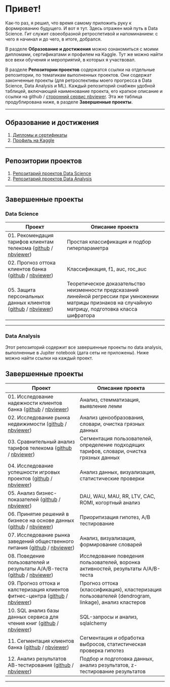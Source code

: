 # Привет! 
Как-то раз, я решил, что время самому приложить руку к формированию будущего. И вот я тут. Здесь отражен мой путь в Data Science. Гит служит своеобразной ретроспетивой и напоминанием: с чего я начинал и до чего, в итоге, добрался. 

В разделе **Образование и достижения** можно ознакомиться с моими дипломами, сертификатами и профилем на Kaggle. Тут же можно найти все вехи обучения и мероприятий, в которых я участвовал.

В разделе **Репозитории проектов** содержатся ссылки на отдельные репозитории, по тематикам выполненных проектов. Они содержат законченные проекты (для ретроспективы моего прогресса в Data Science, Data Analysis и ML). Каждый репозиторий снабжен удобной таблицей, включающей наименование проекта, его краткое описание и ссылки на github / <a href="https://nbviewer.org">сторонний сервис nbviewer</a>. Эта же таблица продублирована ниже, в разделе **Завершенные проекты**.
__________________________________________________________________________________________________________________________

## Образование и достижения 
01. [Дипломы и сертификаты](https://github.com/urzumo/diplomas_and_certificates)  
02. [Профиль на Kaggle](https://www.kaggle.com/antonrdblck)  
__________________________________________________________________________________________________________________________

## Репозитории проектов
01. [Репозитарий проектов Data Science](https://github.com/urzumo/data_science_projects)  
02. [Репозитарий проектов Data Analysis](https://github.com/urzumo/data_analysis_projects)  
__________________________________________________________________________________________________________________________

## Завершенные проекты
### Data Science 

| **Проект** | **Описание проекта** | 
| -------------------- | --------------------- |
| 01. Рекомендация тарифов клиентам телекома ([github](https://github.com/urzumo/data_science_projects/tree/urzumo/rekomendaciya_tarifov) / [nbviewer](https://nbviewer.org/github/urzumo/data_science_projects/blob/41c0752d0e579d978942caff46b8fccdbf152823/rekomendaciya_tarifov/rekomendaciya_tarifov_git.ipynb))|Простая классификация и подбор гиперпараметра|
| 02. Прогноз оттока клиентов банка ([github](https://github.com/urzumo/data_science_projects/tree/urzumo/ottok_klientov_banka) / [nbviewer](https://nbviewer.org/github/urzumo/data_science_projects/blob/e875cdb75a104cb89e8e516977e79bbfa954403e/ottok_klientov_banka/ottok_klientov_git.ipynb))|Классификация, f1, auc, roc_auc|
| 05. Защита персональных данных клиентов ([github](https://github.com/urzumo/data_science_projects/tree/urzumo/zashita_personalnyh_dannyh) / [nbviewer](https://nbviewer.org/github/urzumo/data_science_projects/blob/763b402c553eacb9404f46d15492e94e1b1c1cfa/zashita_personalnyh_dannyh/zashita_personalnyh_dannyh_git.ipynb))|Теоретическое доказательство неизменности предсказаний линейной регрессии при умножении матрицы признаков на случайную матрицу, подготовка класса шифратора|
__________________________________________________________________________________________________________________________

### Data Analysis 

Этот репозиторий содержит все завершенные проекты по data analysis, выполненные в Jupiter notebook (дата сеты не приложены). 
Ниже можно найти ссылки на каждый проект.

## Завершенные проекты

| **Проект** | **Описание проекта** | 
| -------------------- | --------------------- |
| 01. Исследование надежности клиентов банка ([github](https://github.com/urzumo/data_analysis_projects/tree/main/nadeghnost_clientov_banka) / [nbviewer](https://nbviewer.org/github/urzumo/data_analysis_projects/blob/c0caa9310425f31049e1efad776a067f18bfaafd/nadeghnost_clientov_banka/issledovanie_nadegnosti_zaemshika_git.ipynb))|Анализ, стемматизация, выявление лемм|
| 02. Исследование рынка недвижимости ([github](https://github.com/urzumo/data_analysis_projects/tree/main/objavleniya_o_prodaghe_kvartir) / [nbviewer](https://nbviewer.org/github/urzumo/data_analysis_projects/blob/63af8c01f8029206833a23f53eadfc30fce59405/objavleniya_o_prodaghe_kvartir/issledovanie_objyavleniy_git.ipynb))|Анализ ценообразования, словари, очистка грязных данных|
| 03. Сравнительный анализ тарифов телекома ([github](https://github.com/urzumo/data_analysis_projects/tree/main/issledovanie_tarifov_telekom) / [nbviewer](https://nbviewer.org/github/urzumo/data_analysis_projects/blob/ec4bc6b7d7d05155202d55f3233a9f9c779921c6/issledovanie_tarifov_telekom/issledovanie_tarifov_git.ipynb))|Сегментация пользователей, определение подходящих тарифов, словари, очистка грязных данных|
| 04. Исследование успешности игровых проектов ([github](https://github.com/urzumo/data_analysis_projects/tree/main/igrovye_proekty) / [nbviewer](https://nbviewer.org/github/urzumo/data_analysis_projects/blob/7d77dea0dfc098c07802f02212d939d5743c4d25/igrovye_proekty/issledovanie_uspeshnosti_igrovyh_proektov_git.ipynb))|Анализ данных, визуализация, статистические проверки|
| 05. Анализ бизнес-показателей ([github](https://github.com/urzumo/data_analysis_projects/tree/main/biznes_pokazateli) / [nbviewer](https://nbviewer.org/github/urzumo/data_analysis_projects/blob/cef0dfe50256e5da621d5ac74d3a45a08d94d67f/biznes_pokazateli/analiz_biznes_pokazateley_git.ipynb))|DAU, WAU, MAU, RR, LTV, CAC, ROMI, когортный анализ|
| 06. Принятие решений в бизнесе на основе данных ([github](https://github.com/urzumo/data_analysis_projects/tree/main/e_comm_AB_test) / [nbviewer](https://nbviewer.org/github/urzumo/data_analyst_projects/blob/14236d124546c5deb0b27c324a46aaad421ffc98/e_comm_AB_test/e_comm_AB_tests.ipynb))|Приоритизация гипотез, А/В тестирование|
| 07. Исследование рынка заведений общественного питания ([github](https://github.com/urzumo/data_analysis_projects/tree/main/rynok_obhestvennogo_pitaniya) / [nbviewer](https://nbviewer.org/github/urzumo/data_analysis_projects/blob/69ef6202c25cf82bc100befebad78936bfe25b3c/rynok_obhestvennogo_pitaniya/rynok_zavedenii_obchestvennogo_pitaniya_git.ipynb))|Анализ, визуализация, формирование словарей|
| 08. Поведение пользователей и результаты А/А/В-теста ([github](https://github.com/urzumo/data_analysis_projects/tree/main/AAB_test_and_activity_funnel) / [nbviewer](https://nbviewer.org/github/urzumo/data_analysis_projects/blob/4d09490c8996b5234f4606e430a0815938fbd762/AAB_test_and_activity_funnel/povedenie_v_mobilnom_priloghenii_git.ipynb)) | Исследование поведения пользователей, воронка активностей, результаты А/А/В-теста
| 09. Прогноз оттока и калстеризация клиентов фитнес-центра ([github](https://github.com/urzumo/data_analysis_projects/tree/main/customer_churn_%26_kmeans) / [nbviewer](https://nbviewer.org/github/urzumo/data_analysis_projects/blob/973296e653cce182ab773293eb92434008959faa/customer_churn_%26_kmeans/ottok_klientov_fitness_centra_git.ipynb)) | Прогноз оттока (классификация), кластеризация пользователей (dendrogram, linkage), анализ кластеров
| 10. SQL анализ базы данных сервиса для чтения книг ([github](https://github.com/urzumo/data_analysis_projects/tree/main/sql_request) / [nbviewer](https://nbviewer.org/github/urzumo/data_analysis_projects/blob/49ef735857f9e0603c7729efd623027d9452aa2e/sql_request/sql_books_git.ipynb)) | SQL-запросы и анализ, sqlalchemy 
| 11. Сегментация клиентов банка ([github](https://github.com/urzumo/data_analysis_projects/tree/main/segmentaciya_clientov_banka) / [nbviewer](https://nbviewer.org/github/urzumo/data_analysis_projects/blob/ee351232f2a02b1b87d5e572a987a276a6bfaaf2/segmentaciya_clientov_banka/segmentaciya_clientov_banka_git.ipynb)) | Сегментация и обработка выбросов, статистическая проверка гипотез
| 12. Анализ результатов АВ-тестирования ([github](https://github.com/urzumo/data_analysis_projects/tree/main/failed_ab_test) / [nbviewer](https://nbviewer.org/github/urzumo/data_analysis_projects/blob/89f6b84c2552b58c43df8130a06e55e155dc63e0/failed_ab_test/failed_ab_test_git.ipynb)) | Подбор и подготовка данных, анализ результатов, z-тестирование результатов

__________________________________________________________________________________________________________________________

